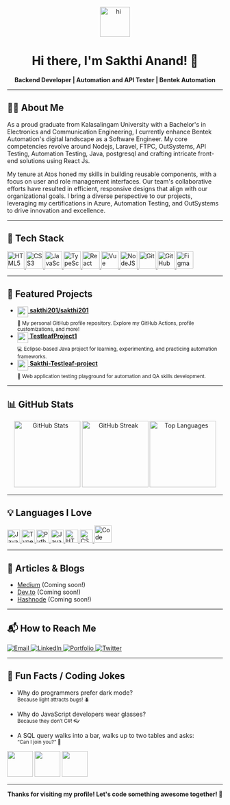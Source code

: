 <p align="center">
  <img src="https://media.giphy.com/media/hvRJCLFzcasrR4ia7z/giphy.gif" width="70" alt="hi" />
</p>

<h1 align="center">Hi there, I'm Sakthi Anand! 👋</h1>
<p align="center">
  <b>Backend Developer | Automation and API Tester | Bentek Automation </b> <br/>
</p>

---

## 🧑‍💻 About Me

As a proud graduate from Kalasalingam University with a Bachelor's in Electronics and Communication Engineering, I currently enhance Bentek Automation's digital landscape as a Software Engineer. My core competencies revolve around Nodejs, Laravel, FTPC, OutSystems, API Testing, Automation Testing, Java, postgresql and crafting intricate front-end solutions using React Js.

My tenure at Atos honed my skills in building reusable components, with a focus on user and role management interfaces. Our team's collaborative efforts have resulted in efficient, responsive designs that align with our organizational goals. I bring a diverse perspective to our projects, leveraging my certifications in Azure, Automation Testing, and OutSystems to drive innovation and excellence.

---

## 🚀 Tech Stack

<p align="left">
  <a href="https://developer.mozilla.org/en-US/docs/Web/HTML" target="_blank">
    <img src="https://cdn.jsdelivr.net/gh/devicons/devicon/icons/html5/html5-original.svg" title="HTML5" alt="HTML5" width="40" height="40"/>
  </a>
  <a href="https://developer.mozilla.org/en-US/docs/Web/CSS" target="_blank">
    <img src="https://cdn.jsdelivr.net/gh/devicons/devicon/icons/css3/css3-original.svg" title="CSS3" alt="CSS3" width="40" height="40"/>
  </a>
  <a href="https://developer.mozilla.org/en-US/docs/Web/JavaScript" target="_blank">
    <img src="https://cdn.jsdelivr.net/gh/devicons/devicon/icons/javascript/javascript-original.svg" title="JavaScript" alt="JavaScript" width="40" height="40"/>
  </a>
  <a href="https://www.typescriptlang.org/" target="_blank">
    <img src="https://cdn.jsdelivr.net/gh/devicons/devicon/icons/typescript/typescript-original.svg" title="TypeScript" alt="TypeScript" width="40" height="40"/>
  </a>
  <a href="https://react.dev/" target="_blank">
    <img src="https://cdn.jsdelivr.net/gh/devicons/devicon/icons/react/react-original.svg" title="React" alt="React" width="40" height="40"/>
  </a>
  <a href="https://vuejs.org/" target="_blank">
    <img src="https://cdn.jsdelivr.net/gh/devicons/devicon/icons/vuejs/vuejs-original.svg" title="Vue" alt="Vue" width="40" height="40"/>
  </a>
  <a href="https://nodejs.org/" target="_blank">
    <img src="https://cdn.jsdelivr.net/gh/devicons/devicon/icons/nodejs/nodejs-original.svg" title="NodeJS" alt="NodeJS" width="40" height="40"/>
  </a>
  <a href="https://git-scm.com/" target="_blank">
    <img src="https://cdn.jsdelivr.net/gh/devicons/devicon/icons/git/git-original.svg" title="Git" alt="Git" width="40" height="40"/>
  </a>
  <a href="https://github.com/" target="_blank">
    <img src="https://cdn.jsdelivr.net/gh/devicons/devicon/icons/github/github-original.svg" title="GitHub" alt="GitHub" width="40" height="40"/>
  </a>
  <a href="https://www.figma.com/" target="_blank">
    <img src="https://cdn.jsdelivr.net/gh/devicons/devicon/icons/figma/figma-original.svg" title="Figma" alt="Figma" width="40" height="40"/>
  </a>
</p>

---

## 📌 Featured Projects

- <a href="https://github.com/sakthi201/sakthi201">
    <img src="https://avatars.githubusercontent.com/u/62825306?v=4" width="25" align="top"/> <b>sakthi201/sakthi201</b>
  </a><br/>
  <sub>📝 My personal GitHub profile repository. Explore my GitHub Actions, profile customizations, and more!</sub>

- <a href="https://github.com/sakthi201/TestleafProject1">
    <img src="https://avatars.githubusercontent.com/u/62825306?v=4" width="25" align="top"/> <b>TestleafProject1</b>
  </a><br/>
  <sub>💻 Eclipse-based Java project for learning, experimenting, and practicing automation frameworks.</sub>

- <a href="https://github.com/sakthi201/Sakthi-Testleaf-project">
    <img src="https://avatars.githubusercontent.com/u/62825306?v=4" width="25" align="top"/> <b>Sakthi-Testleaf-project</b>
  </a><br/>
  <sub>🔬 Web application testing playground for automation and QA skills development.</sub>

---

## 📊 GitHub Stats

<p align="center">
  <img src="https://github-readme-stats.vercel.app/api?username=sakthi201&show_icons=true&theme=react" alt="GitHub Stats" height="155"/>
  <img src="https://github-readme-streak-stats.herokuapp.com/?user=sakthi201&theme=react" alt="GitHub Streak" height="155"/>
  <img src="https://github-readme-stats.vercel.app/api/top-langs/?username=sakthi201&layout=compact&theme=react" alt="Top Languages" height="155"/>
</p>

---

## 💡 Languages I Love

<p>
  <a href="https://www.javascript.com/" target="_blank">
    <img src="https://cdn.jsdelivr.net/gh/devicons/devicon/icons/javascript/javascript-original.svg" title="JavaScript" width="30" />
  </a>
  <a href="https://www.typescriptlang.org/" target="_blank">
    <img src="https://cdn.jsdelivr.net/gh/devicons/devicon/icons/typescript/typescript-original.svg" title="TypeScript" width="30" />
  </a>
  <a href="https://www.python.org/" target="_blank">
    <img src="https://cdn.jsdelivr.net/gh/devicons/devicon/icons/python/python-original.svg" title="Python" width="30" />
  </a>
  <a href="https://www.java.com/" target="_blank">
    <img src="https://cdn.jsdelivr.net/gh/devicons/devicon/icons/java/java-original.svg" title="Java" width="30" />
  </a>
  <a href="https://developer.mozilla.org/en-US/docs/Web/HTML" target="_blank">
    <img src="https://cdn.jsdelivr.net/gh/devicons/devicon/icons/html5/html5-original.svg" title="HTML" width="30" />
  </a>
  <a href="https://developer.mozilla.org/en-US/docs/Web/CSS" target="_blank">
    <img src="https://cdn.jsdelivr.net/gh/devicons/devicon/icons/css3/css3-original.svg" title="CSS" width="30" />
  </a>
  <img src="https://media.giphy.com/media/lP8xu5t2DLGG045H8F/giphy.gif" width="40" title="Code"/>
</p>

---

## 📝 Articles & Blogs

- <a href="https://medium.com/" target="_blank">Medium</a> (Coming soon!)
- <a href="https://dev.to/" target="_blank">Dev.to</a> (Coming soon!)
- <a href="https://hashnode.com/" target="_blank">Hashnode</a> (Coming soon!)

---

## 📬 How to Reach Me

<p>
  <a href="mailto:your.email@example.com">
    <img src="https://img.shields.io/badge/email-%23D14836.svg?&style=for-the-badge&logo=gmail&logoColor=white" alt="Email"/>
  </a>
  <a href="https://www.linkedin.com/in/yourlinkedin/" target="_blank">
    <img src="https://img.shields.io/badge/linkedin-%230077B5.svg?&style=for-the-badge&logo=linkedin&logoColor=white" alt="LinkedIn"/>
  </a>
  <a href="https://your-portfolio.com" target="_blank">
    <img src="https://img.shields.io/badge/portfolio-%2312100E.svg?&style=for-the-badge&logo=react&logoColor=white" alt="Portfolio"/>
  </a>
  <a href="https://twitter.com/yourtwitter" target="_blank">
    <img src="https://img.shields.io/badge/twitter-%231DA1F2.svg?&style=for-the-badge&logo=twitter&logoColor=white" alt="Twitter"/>
  </a>
</p>

---

## 🤣 Fun Facts / Coding Jokes

- Why do programmers prefer dark mode?  
  <sub>Because light attracts bugs! 🪲</sub>

- Why do JavaScript developers wear glasses?  
  <sub>Because they don’t C#! 👓</sub>

- A SQL query walks into a bar, walks up to two tables and asks:  
  <sub>“Can I join you?” 🍻</sub>

<p>
  <img src="https://media.giphy.com/media/3o7aD2saalBwwftBIY/giphy.gif" width="60"/>
  <img src="https://media.giphy.com/media/26ufnwz3wDUli7GU0/giphy.gif" width="60"/>
  <img src="https://media.giphy.com/media/fAnEC88LccN7a/giphy.gif" width="60"/>
</p>

---

<p align="center">
  <b>Thanks for visiting my profile! Let's code something awesome together! 🚀</b>
</p>
